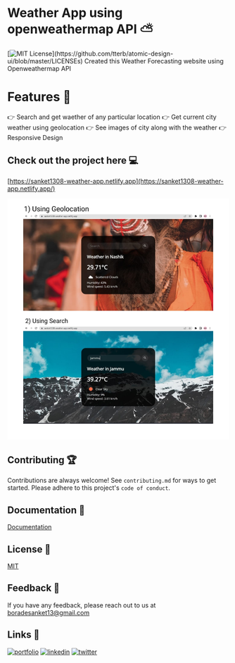 # Weather App using openweathermap API ⛅
[![MIT License](https://img.shields.io/apm/l/atomic-design-ui.svg?)](https://github.com/tterb/atomic-design-ui/blob/master/LICENSEs)
Created this Weather Forecasting website using Openweathermap API 

# Features 🌟
👉 Search and get waether of any particular location 
👉 Get current city weather using geolocation
👉 See images of city along with the weather
👉 Responsive Design


## Check out the project here 💻

[https://sanket1308-weather-app.netlify.app](https://sanket1308-weather-app.netlify.app/)

![Screenshot](assets/Demo.jpeg)

## Contributing 🏆
Contributions are always welcome!
See `contributing.md` for ways to get started.
Please adhere to this project's `code of conduct`.


## Documentation 📃
[Documentation](https://openweathermap.org/api)


## License 📱

[MIT](https://choosealicense.com/licenses/mit/)

## Feedback 🙋‍
If you have any feedback, please reach out to us at boradesanket13@gmail.com

## Links 🔗
[![portfolio](https://img.shields.io/badge/my_portfolio-000?style=for-the-badge&logo=ko-fi&logoColor=white)](https://sanketborade.me)
[![linkedin](https://img.shields.io/badge/linkedin-0A66C2?style=for-the-badge&logo=linkedin&logoColor=white)](https://www.linkedin.com/in/boradesankt13)
[![twitter](https://img.shields.io/badge/twitter-1DA1F2?style=for-the-badge&logo=twitter&logoColor=white)](https://twitter.com/boradesanket13)


